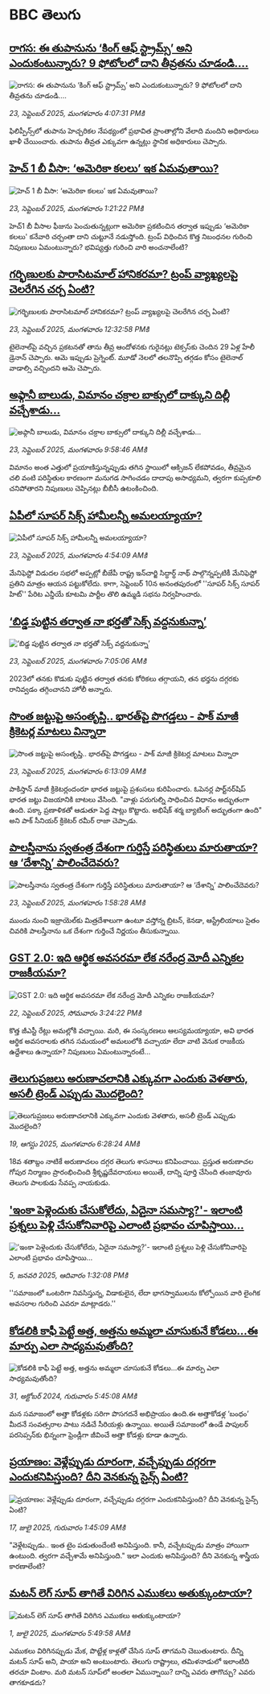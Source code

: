 # BBC తెలుగు## [రాగస: ఈ తుపానును ‘కింగ్ ఆఫ్ స్ట్రామ్స్’ అని ఎందుకంటున్నారు? 9 ఫోటోలలో దాని తీవ్రతను చూడండి....](https://www.bbc.com/telugu/articles/c20epd8zlzvo?at_medium=RSS&at_campaign=rss?at_campaign=githubrss)![రాగస: ఈ తుపానును ‘కింగ్ ఆఫ్ స్ట్రామ్స్’ అని ఎందుకంటున్నారు? 9 ఫోటోలలో దాని తీవ్రతను చూడండి....](https://ichef.bbci.co.uk/ace/standard/240/cpsprodpb/da97/live/d2fe4c10-9897-11f0-af62-91486a511a31.jpg)_23, సెప్టెంబర్ 2025, మంగళవారం 4:07:31 PMకి_ఫిలిప్పీన్స్‌లో తుపాను హెచ్చరికల నేపథ్యంలో ప్రభావిత ప్రాంతాల్లోని వేలాది మందిని అధికారులు ఖాళీ చేయించారు. 
తుపాను తీవ్రత ఎక్కువగా ఉన్నట్లు స్థానిక అధికారులు చెప్పారు.## [హెచ్ 1 బీ వీసా: ‘అమెరికా కలలు’ ఇక ఏమవుతాయి?](https://www.bbc.com/telugu/articles/crrjep1eyvko?at_medium=RSS&at_campaign=rss?at_campaign=githubrss)![హెచ్ 1 బీ వీసా: ‘అమెరికా కలలు’ ఇక ఏమవుతాయి?](https://ichef.bbci.co.uk/ace/ws/240/cpsprodpb/00d2/live/d6edb5e0-986f-11f0-af62-91486a511a31.jpg)_23, సెప్టెంబర్ 2025, మంగళవారం 1:21:22 PMకి_హెచ్1 బీ వీసాల ఫీజును పెంచుతున్నట్లుగా అమెరికా ప్రకటించిన తర్వాత ఇప్పుడు ‘అమెరికా కలలు' కనేవారి చర్చంతా దాని చుట్టూనే నడుస్తోంది. ట్రంప్ విధించిన కొత్త నిబంధనల గురించి నిపుణులు ఏమంటున్నారు? భవిష్యత్తు గురించి వారి అంచనాలేంటి?## [గర్భిణులకు పారాసిటమాల్ హానికరమా? ట్రంప్ వ్యాఖ్యలపై చెలరేగిన చర్చ ఏంటి?](https://www.bbc.com/telugu/articles/c4gkwy829yro?at_medium=RSS&at_campaign=rss?at_campaign=githubrss)![గర్భిణులకు పారాసిటమాల్ హానికరమా? ట్రంప్ వ్యాఖ్యలపై చెలరేగిన చర్చ ఏంటి?](https://ichef.bbci.co.uk/ace/standard/240/cpsprodpb/fc0f/live/25d280f0-987a-11f0-928c-71dbb8619e94.jpg)_23, సెప్టెంబర్ 2025, మంగళవారం 12:32:58 PMకి_టైలెనాల్‌పై వచ్చిన ప్రకటనతో తాను తీవ్ర ఆందోళనకు గురైనట్లు టెక్సస్‌కు చెందిన 29 ఏళ్ల హేలీ డ్రెనాన్ చెప్పారు. ఆమె ఇప్పుడు ప్రెగ్నెంట్. మూడో నెలలో తలనొప్పి తగ్గడం కోసం టైలెనాల్ వాడాల్సి వచ్చిందని ఆమె చెప్పారు.## [అఫ్గానీ బాలుడు, విమానం చక్రాల బాక్సులో దాక్కుని దిల్లీ వచ్చేశాడు...](https://www.bbc.com/telugu/articles/clyd9vxvgy2o?at_medium=RSS&at_campaign=rss?at_campaign=githubrss)![అఫ్గానీ బాలుడు, విమానం చక్రాల బాక్సులో దాక్కుని దిల్లీ వచ్చేశాడు...](https://ichef.bbci.co.uk/ace/ws/240/cpsprodpb/c55a/live/a8f9ab80-9847-11f0-af62-91486a511a31.jpg)_23, సెప్టెంబర్ 2025, మంగళవారం 9:58:46 AMకి_విమానం అంత ఎత్తులో ప్రయాణిస్తున్నప్పుడు తగిన స్థాయిలో ఆక్సిజన్ లేకపోవడం, తీవ్రమైన చలి వంటి పరిస్థితుల కారణంగా మనుగడ సాగించడం దాదాపు అసాధ్యమని, త్వరగా కుప్పకూలి చనిపోతారని నిపుణులు చెప్పినట్లు బీబీసీ ఉటంకించింది.## [ఏపీలో సూపర్‌ సిక్స్‌ హామీలన్నీ అమలయ్యాయా?](https://www.bbc.com/telugu/articles/cpd92xnlx9po?at_medium=RSS&at_campaign=rss?at_campaign=githubrss)![ఏపీలో సూపర్‌ సిక్స్‌ హామీలన్నీ అమలయ్యాయా?](https://ichef.bbci.co.uk/ace/ws/240/cpsprodpb/de46/live/497406d0-97b9-11f0-a1d2-01653bf009aa.jpg)_23, సెప్టెంబర్ 2025, మంగళవారం 4:54:09 AMకి_మేనిఫెస్టో విడుదల సభలో అప్పట్లో బీజేపీ రాష్ట్ర ఇన్‌చార్జి సిద్ధార్ధ్‌ నాథ్‌ పాల్గొన్నప్పటికీ మేనిఫెస్టో ప్రతిని మాత్రం ఆయన పట్టుకోలేదు.
కాగా, సెప్టెంబర్‌ 10న అనంతపురంలో ''సూపర్‌ సిక్స్‌ సూపర్‌ హిట్‌'' పేరిట ఎన్డీయే కూటమి పార్టీల తొలి ఉమ్మడి సభను నిర్వహించారు.## [‘బిడ్డ పుట్టిన తర్వాత నా భర్తతో సెక్స్ వద్దనుకున్నా’](https://www.bbc.com/telugu/articles/cz69nexl73eo?at_medium=RSS&at_campaign=rss?at_campaign=githubrss)![‘బిడ్డ పుట్టిన తర్వాత నా భర్తతో సెక్స్ వద్దనుకున్నా’](https://ichef.bbci.co.uk/ace/ws/240/cpsprodpb/d399/live/da3b6c00-9848-11f0-96a9-1168f73f5e1b.jpg)_23, సెప్టెంబర్ 2025, మంగళవారం 7:05:06 AMకి_2023లో తనకు కొడుకు పుట్టిన తర్వాత తనకు కోరికలు తగ్గాయని, తన భర్తను దగ్గరకు రానివ్వడం తగ్గించానని హోలీ అన్నారు.## [సొంత జట్టుపై అసంతృప్తి.. భారత్‌పై పొగడ్తలు - పాక్ మాజీ క్రికెటర్ల మాటలు విన్నారా](https://www.bbc.com/telugu/articles/c179pxqj0d2o?at_medium=RSS&at_campaign=rss?at_campaign=githubrss)![సొంత జట్టుపై అసంతృప్తి.. భారత్‌పై పొగడ్తలు - పాక్ మాజీ క్రికెటర్ల మాటలు విన్నారా](https://ichef.bbci.co.uk/ace/ws/240/cpsprodpb/b081/live/60fde1c0-9842-11f0-b5c0-7b0147d87db9.png)_23, సెప్టెంబర్ 2025, మంగళవారం 6:13:09 AMకి_పాకిస్తాన్ మాజీ క్రికెటర్లందంరూ భారత జట్టుపై ప్రశంసలు కురిపించారు.
ఓపెనర్ల పార్ట్‌నర్‌షిప్ భారత జట్టు విజయానికి బాటలు వేసింది.
"వాళ్లు పరుగుల్ని సాధించిన విధానం అద్భుతంగా ఉంది. పక్కా ప్రణాళికతో ఆడుతూ పెద్ద షాట్లు కొట్టారు. అభిషేక్ శర్మ బ్యాటింగ్ అద్భుతంగా ఉంది" అని పాక్ సీనియర్ క్రికెటర్ రమీర్ రాజా చెప్పాడు.## [పాలస్తీనాను స్వతంత్ర దేశంగా గుర్తిస్తే  పరిస్థితులు మారుతాయా? ఆ ‘దేశాన్ని’ పాలించేదెవరు?](https://www.bbc.com/telugu/articles/cvg97npqlmgo?at_medium=RSS&at_campaign=rss?at_campaign=githubrss)![పాలస్తీనాను స్వతంత్ర దేశంగా గుర్తిస్తే  పరిస్థితులు మారుతాయా? ఆ ‘దేశాన్ని’ పాలించేదెవరు?](https://ichef.bbci.co.uk/ace/ws/240/cpsprodpb/e146/live/ab0bfb70-9820-11f0-9033-a1f6a24a1fc1.jpg)_23, సెప్టెంబర్ 2025, మంగళవారం 1:58:28 AMకి_ముందు నుంచి ఇజ్రాయెల్‌కు మిత్రదేశాలుగా ఉంటూ వస్తోన్న బ్రిటన్, కెనడా, ఆస్ట్రేలియాలు సైతం చివరికి పాలస్తీనాను ఒక దేశంగా గుర్తించే నిర్ణయం తీసుకున్నాయి.## [GST 2.0: ఇది ఆర్థిక అవసరమా లేక నరేంద్ర మోదీ ఎన్నికల రాజకీయమా?](https://www.bbc.com/telugu/articles/cr5qe3llp2eo?at_medium=RSS&at_campaign=rss?at_campaign=githubrss)![GST 2.0: ఇది ఆర్థిక అవసరమా లేక నరేంద్ర మోదీ ఎన్నికల రాజకీయమా?](https://ichef.bbci.co.uk/ace/standard/240/cpsprodpb/240c/live/6a91ca20-97cb-11f0-858a-a904eacbef23.jpg)_22, సెప్టెంబర్ 2025, సోమవారం 3:24:22 PMకి_కొత్త జీఎస్టీ రేట్లు అమల్లోకి వచ్చాయి. మరి, ఈ సంస్కరణలు ఆలస్యమయ్యాయా, అవి భారత ఆర్థిక అవసరాలకు తగిన సమయంలో అమలులోకి వచ్చాయా లేదా వాటి వెనుక రాజకీయ ఉద్దేశాలు ఉన్నాయా? నిపుణులు ఏమంటున్నారంటే...## [తెలుగుప్రజలు అరుణాచలానికి ఎక్కువగా ఎందుకు వెళతారు, అసలీ ట్రెండ్ ఎప్పుడు మొదలైంది? ](https://www.bbc.com/telugu/articles/c8jp32zrzxpo?at_medium=RSS&at_campaign=rss?at_campaign=githubrss)![తెలుగుప్రజలు అరుణాచలానికి ఎక్కువగా ఎందుకు వెళతారు, అసలీ ట్రెండ్ ఎప్పుడు మొదలైంది? ](https://ichef.bbci.co.uk/ace/ws/240/cpsprodpb/cf2d/live/01932bf0-7d85-11f0-98a0-956f61945264.jpg)_19, ఆగస్టు 2025, మంగళవారం 6:28:24 AMకి_18వ శతాబ్దం నాటికే అరుణాచలం దగ్గర తెలుగు శాసనాలు కనిపించాయి. ప్రస్తుత అరుణాచల గోపుర నిర్మాణం ప్రారంభించింది శ్రీకృష్ణదేవరాయలు అయితే, దాన్ని పూర్తి చేసింది తంజావూరు తెలుగు పాలకుడు సేవప్ప నాయకుడు.## ['ఇంకా పెళ్లెందుకు చేసుకోలేదు, ఏదైనా సమస్యా?'- ఇలాంటి ప్రశ్నలు పెళ్లి చేసుకోనివారిపై ఎలాంటి ప్రభావం చూపిస్తాయి... ](https://www.bbc.com/telugu/articles/cgq1w3lz7yyo?at_medium=RSS&at_campaign=rss?at_campaign=githubrss)!['ఇంకా పెళ్లెందుకు చేసుకోలేదు, ఏదైనా సమస్యా?'- ఇలాంటి ప్రశ్నలు పెళ్లి చేసుకోనివారిపై ఎలాంటి ప్రభావం చూపిస్తాయి... ](https://ichef.bbci.co.uk/ace/ws/240/cpsprodpb/f6de/live/72c94a60-cb3e-11ef-87df-d575b9a434a4.jpg)_5, జనవరి 2025, ఆదివారం 1:32:08 PMకి_''సమాజంలో ఒంటరిగా నివసిస్తున్న, విడాకులైన, లేదా భాగస్వాములను కోల్పోయిన వారి లైంగిక అవసరాల గురించి ఎవరూ మాట్లాడరు.''## [కోడలికి కాఫీ పెట్టే అత్త, అత్తను అమ్మలా చూసుకునే కోడలు...ఈ మార్పు ఎలా సాధ్యమవుతోంది?](https://www.bbc.com/telugu/articles/c1l41zl8el2o?at_medium=RSS&at_campaign=rss?at_campaign=githubrss)![కోడలికి కాఫీ పెట్టే అత్త, అత్తను అమ్మలా చూసుకునే కోడలు...ఈ మార్పు ఎలా సాధ్యమవుతోంది?](https://ichef.bbci.co.uk/ace/ws/240/cpsprodpb/2b61/live/9176a6d0-8b0e-11ef-a81b-b1eda9741da3.jpg)_31, అక్టోబర్ 2024, గురువారం 5:45:08 AMకి_మన సమాజంలో అత్తా కోడళ్లకు సరిగా పొసగదనే అభిప్రాయం ఉంది.ఈ అత్తాకోడళ్ల ‘బంధం’ మీదనే సంవత్సరాల పాటు నడిచే సీరియళ్లు ఉన్నాయి. అయితే సమాజంలో ఉండే పాపులర్ పరసెప్సన్‌కు భిన్నంగా ఫ్రెండ్లీగా జీవించే అత్తా కోడళ్లు కూడా ఉన్నారు.## [ప్రయాణం: వెళ్లేప్పుడు దూరంగా, వచ్చేప్పుడు దగ్గరగా ఎందుకనిపిస్తుంది? దీని వెనకున్న సైన్స్ ఏంటి?](https://www.bbc.com/telugu/articles/c0l4y727n1jo?at_medium=RSS&at_campaign=rss?at_campaign=githubrss)![ప్రయాణం: వెళ్లేప్పుడు దూరంగా, వచ్చేప్పుడు దగ్గరగా ఎందుకనిపిస్తుంది? దీని వెనకున్న సైన్స్ ఏంటి?](https://ichef.bbci.co.uk/ace/ws/240/cpsprodpb/054c/live/6957c010-62b0-11f0-8e78-11023c48a856.png)_17, జులై 2025, గురువారం 1:45:09 AMకి_"వెళ్లేటప్పుడు.. ఇంత టైం పడుతుందేంటి అనిపిస్తుంది. కానీ, వచ్చేటప్పుడు మాత్రం హాయిగా ఉంటుంది. త్వరగా వచ్చేశామే అనిపిస్తుంది." ఇలా ఎందుకు అనిపిస్తుంది? దీని వెనకున్న శాస్త్రీయ కారణాలేంటి?## [మటన్ లెగ్ సూప్ తాగితే విరిగిన ఎముకలు అతుక్కుంటాయా?](https://www.bbc.com/telugu/articles/c0l4g92j8kzo?at_medium=RSS&at_campaign=rss?at_campaign=githubrss)![మటన్ లెగ్ సూప్ తాగితే విరిగిన ఎముకలు అతుక్కుంటాయా?](https://ichef.bbci.co.uk/ace/ws/240/cpsprodpb/b31e/live/cce532c0-6d41-11f0-9462-bb509dc78127.jpg)_1, జులై 2025, మంగళవారం 5:49:58 AMకి_ఎముకలు విరిగినప్పుడు మేక, పొట్టేళ్ల కాళ్లతో చేసిన సూప్ తాగమని చెబుతుంటారు. దీన్ని మటన్ సూప్ అని, పాయా అని అంటుంటారు. తెలుగు రాష్ట్రాలు, తమిళనాడులో ఇలాంటిది తరచూ వింటాం. మరి మటన్ సూప్‌లో అంతలా ఏమున్నాయి? దాన్ని ఎవరు తాగొచ్చు? ఎవరు తాగకూడదు?